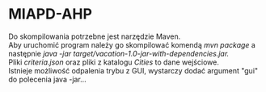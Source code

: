 # MIAPD-AHP
Do skompilowania potrzebne jest narzędzie Maven.  
Aby uruchomić program należy go skompilować komendą _mvn package_ a następnie _java -jar target/vacation-1.0-jar-with-dependencies.jar._  
Pliki _criteria.json_ oraz pliki z katalogu _Cities_ to dane wejściowe.  
Istnieje możliwość odpalenia trybu z GUI, wystarczy dodać argument "gui" do polecenia java -jar...